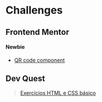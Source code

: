 # Challenges
## Frontend Mentor
#### Newbie
* [QR code component](https://github.com/pedrowfilho/challenges/tree/main/frontend-mentor/newbie/qr-code)
## Dev Quest
> [Exercícios HTML e CSS básico](https://github.com/pedrowfilho/challenges/tree/main/devquest/html-css-basico)
